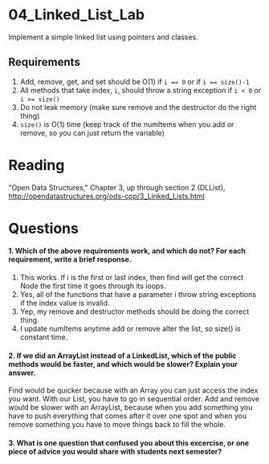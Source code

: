 04_Linked_List_Lab
==================

Implement a simple linked list using pointers and classes.

Requirements
------------

1. Add, remove, get, and set should be O(1) if `i == 0` or if `i == size()-1`
2. All methods that take index, `i`, should throw a string exception if `i < 0` or `i >= size()`
3. Do not leak memory (make sure remove and the destructor do the right thing)
4. `size()` is O(1) time (keep track of the numItems when you add or remove, so you can just return the variable)

Reading
=======
"Open Data Structures," Chapter 3, up through section 2 (DLList), http://opendatastructures.org/ods-cpp/3_Linked_Lists.html

Questions
=========

#### 1. Which of the above requirements work, and which do not? For each requirement, write a brief response.

1. This works.  If i is the first or last index, then find will get the correct Node the first time it goes through its loops.
2. Yes, all of the functions that have a parameter i throw string exceptions if the index value is invalid.
3. Yep, my remove and destructor methods should be doing the correct thing.
4. I update numItems anytime add or remove alter the list, so size() is constant time.

#### 2. If we did an ArrayList instead of a LinkedList, which of the public methods would be faster, and which would be slower? Explain your answer.

Find would be quicker because with an Array you can just access the index you want.  With our List, you have to go in sequential order.  Add and remove would be slower with an ArrayList, because when you add something you have to push everything that comes after it over one spot and when you remove something you have to move things back to fill the whole.

#### 3. What is one question that confused you about this excercise, or one piece of advice you would share with students next semester?

